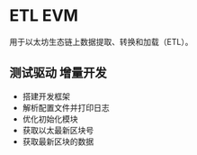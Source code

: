 # ETL EVM
用于以太坊生态链上数据提取、转换和加载（ETL）。

## 测试驱动 增量开发
- 搭建开发框架
- 解析配置文件并打印日志
- 优化初始化模块
- 获取以太最新区块号
- 获取最新区块的数据


